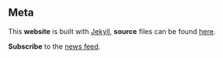 <div class="section">

## Meta

This **website** is built with [Jekyll](https://jekyllrb.com/), **source** files can be found [here](https://github.com/cyrus-and/cyrus-and.github.io).

**Subscribe** to the [news feed](/feed.xml).

</div>
